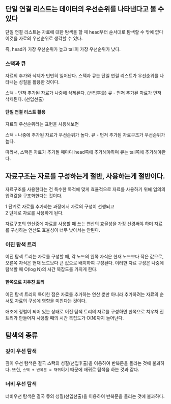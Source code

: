 ## 단일 연결 리스트는 데이터의 우선순위를 나타낸다고 볼 수 있다

단일 연결 리스트는 자료에 대한 탐색을 할 때 head부터 순서대로 탐색할 수 밖에 없다
이것을 자료의 우선순위로 생각할 수 있다.

즉, head가 가장 우선순위가 높고 tail이 가장 우선순위가 낮다.

### 스택과 큐

자료의 추가와 삭제가 빈번히 일어난다.
스택과 큐는 단일 연결 리스트가 우선순위를 나타내는 성질을 활용한 것이다.

스택 - 먼저 추가된 자료가 나중에 삭제된다. (선입후출)
큐 - 먼저 추가된 자료가 먼저 삭제된다. (선입선출)

#### 단일 연결 리스트 활용

자료의 우선순위라는 표현을 사용해보면

스택 - 나중에 추가된 자료가 우선순위가 높다.
큐 - 먼저 추가된 자료구조가 우선순위가 높다.

따라서, 스택은 자료가 추가될 때마다 head쪽에 추가해야하며 큐는 tail쪽에 추가해야한다.

## 자료구조는 자료를 구성하는게 절반, 사용하는게 절반이다.

자료구조를 사용한다는 건 특수한 목적에 맞게 효율적으로 자료를 사용하기 위해 임의의 입력값을 구조화한다는 것이다.

1 단계로 자료를 추가하는 과정에서 자료의 구성이 선행되고  
2 단계로 자료를 사용하게 된다.

자료구조의 연산중에 자료를 사용할 때 쓰는 연산의 효율성을 가장 신경써야 하며 자료를 구성하는 연산도 효율성이 너무 낮아서는 안된다.

### 이진 탐색 트리

이진 탐색 트리는 자료를 구성할 때, 각 노드의 왼쪽 자식은 현재 노드보다 작은 값으로, 오른쪽 자식은 현재 노드보다 큰 값으로 배치하여 구성된다. 이러한 자료 구성은 나중에 탐색할 때 O(log N)의 시간 복잡도를 가지게 한다.

#### 한쪽으로 치우친 트리

이진 탐색 트리의 특이한 점은 자료를 추가하는 연산 뿐만 아니라 추가하려는 자료의 순서도 자료의 구성에 영향을 미친다는 것이다.

애초에 정렬이 되어 있는 상태로 이진 탐색 트리의 자료를 구성하면 한쪽으로 치우쳐 진 트리가 만들어져 사용할 때의 시간 복잡도가 O(N)까지 늘어난다.

## 탐색의 종류

### 깊이 우선 탐색

깊이 우선 탐색은 결국 스택의 성질(선입후출)을 이용하여 반복문을 돌리는 것에 불과하다.
또한, `스택 + 반복문 = 재귀`이기 때문에 재귀로 탐색을 하는 것과 같다.

### 너비 우선 탐색

너비우선 탐색은 결국 큐의 성질(선입선출)을 이용하여 반복문을 돌리는 것에 불과하다.

